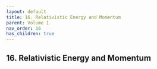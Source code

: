 ```yaml
---
layout: default
title: 16. Relativistic Energy and Momentum
parent: Volume 1
nav_order: 16
has_children: true
---
```

## 16. Relativistic Energy and Momentum

